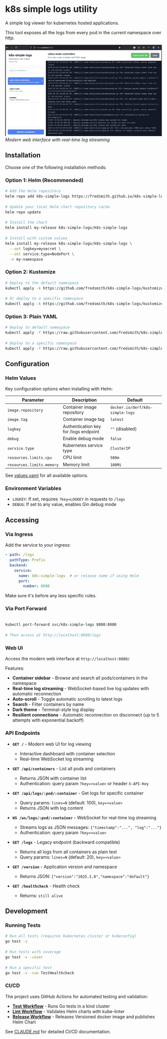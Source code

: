 # k8s simple logs utility

A simple log viewer for kubernetes hosted applications.

This tool exposes all the logs from every pod in the current namespace over http.

![Web UI Screenshot](docs/screenshot.png)
*Modern web interface with real-time log streaming*

## Installation

Choose one of the following installation methods:

### Option 1: Helm (Recommended)

```bash
# Add the Helm repository
helm repo add k8s-simple-logs https://fredsmith.github.io/k8s-simple-logs

# Update your local Helm chart repository cache
helm repo update

# Install the chart
helm install my-release k8s-simple-logs/k8s-simple-logs

# Install with custom values
helm install my-release k8s-simple-logs/k8s-simple-logs \
  --set logkey=mysecret \
  --set service.type=NodePort \
  -n my-namespace

```

### Option 2: Kustomize

```bash
# Deploy to the default namespace
kubectl apply -k https://github.com/fredsmith/k8s-simple-logs/kustomize/overlays/production

# Or deploy to a specific namespace
kubectl apply -k https://github.com/fredsmith/k8s-simple-logs/kustomize/base -n my-namespace
```

### Option 3: Plain YAML

```bash
# Deploy to default namespace
kubectl apply -f https://raw.githubusercontent.com/fredsmith/k8s-simple-logs/main/k8s-deployment.yaml

# Deploy to a specific namespace
kubectl apply -f https://raw.githubusercontent.com/fredsmith/k8s-simple-logs/main/k8s-deployment.yaml -n my-namespace
```

## Configuration

### Helm Values

Key configuration options when installing with Helm:

| Parameter | Description | Default |
|-----------|-------------|---------|
| `image.repository` | Container image repository | `docker.io/derf/k8s-simple-logs` |
| `image.tag` | Container image tag | `latest` |
| `logkey` | Authentication key for /logs endpoint | `""` (disabled) |
| `debug` | Enable debug mode | `false` |
| `service.type` | Kubernetes service type | `ClusterIP` |
| `resources.limits.cpu` | CPU limit | `500m` |
| `resources.limits.memory` | Memory limit | `100Mi` |

See [values.yaml](helm/k8s-simple-logs/values.yaml) for all available options.

### Environment Variables

- `LOGKEY`: If set, requires `?key=LOGKEY` in requests to `/logs`
- `DEBUG`: If set to any value, enables Gin debug mode

## Accessing

### Via Ingress

Add the service to your ingress:

```yaml
- path: /logs
  pathType: Prefix
  backend:
    service:
      name: k8s-simple-logs  # or release name if using Helm
      port:
        number: 8080
```

Make sure it's before any less specific rules.

### Via Port Forward

```bash

kubectl port-forward svc/k8s-simple-logs 8080:8080

# Then access at http://localhost:8080/logs
```

### Web UI

Access the modern web interface at `http://localhost:8080/`

Features:
- **Container sidebar** - Browse and search all pods/containers in the namespace
- **Real-time log streaming** - WebSocket-based live log updates with automatic reconnection
- **Auto-scroll** - Toggle automatic scrolling to latest logs
- **Search** - Filter containers by name
- **Dark theme** - Terminal-style log display
- **Resilient connections** - Automatic reconnection on disconnect (up to 5 attempts with exponential backoff)

### API Endpoints

- **`GET /`** - Modern web UI for log viewing
  - Interactive dashboard with container selection
  - Real-time WebSocket log streaming

- **`GET /api/containers`** - List all pods and containers
  - Returns JSON with container list
  - Authentication: query param `?key=<value>` or header `X-API-Key`

- **`GET /api/logs/:pod/:container`** - Get logs for specific container
  - Query params: `lines=N` (default: 100), `key=<value>`
  - Returns JSON with log content

- **`WS /ws/logs/:pod/:container`** - WebSocket for real-time log streaming
  - Streams logs as JSON messages: `{"timestamp":"...", "log":"..."}`
  - Authentication: query param `?key=<value>`

- **`GET /logs`** - Legacy endpoint (backward compatible)
  - Returns all logs from all containers as plain text
  - Query params: `lines=N` (default: 20), `key=<value>`

- **`GET /version`** - Application version and namespace
  - Returns JSON: `{"version":"2025.1.0","namespace":"default"}`

- **`GET /healthcheck`** - Health check
  - Returns: `still alive`

## Development

### Running Tests

```bash
# Run all tests (requires Kubernetes cluster or kubeconfig)
go test -v

# Run tests with coverage
go test -v -cover

# Run a specific test
go test -v -run TestHealthcheck
```

### CI/CD

The project uses GitHub Actions for automated testing and validation:

- **[Test Workflow](.github/workflows/test.yml)** - Runs Go tests in a kind cluster
- **[Lint Workflow](.github/workflows/lint-helm-chart.yml)** - Validates Helm charts with kube-linter
- **[Release Workflow](.github/workflows/release.yml)** - Releases Versioned docker image and publishes Helm Chart

See [CLAUDE.md](CLAUDE.md) for detailed CI/CD documentation.

